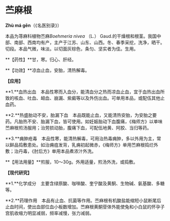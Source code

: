 # 苎麻根

**Zhù má gēn**（《名医别录》）

本品为荨麻科植物苎麻*Boehmeria nivea* （L.） Gaud.的干燥根和根茎。我国中部、南部、西南均有产，主产于江苏、山东、山西。冬、春季采挖，洗净，晒干。切段。本品气微，味淡。以切面灰棕色，条匀、坚实者为佳。生用。

**【药性】**甘，寒。归心、肝经。

**【功效】**凉血止血，安胎，清热解毒。

**【应用】**

**1.**血热出血　本品性寒而入血分，能清血分之热而凉血止血，宜于血热出血所致的咳血、吐血、衄血、崩漏、紫癜等以及外伤出血。可单用本品，或配伍其他止血药。

**2.**热盛胎动不安，胎漏下血　本品既能止血，又能清热安胎，为安胎之要药。凡胎热不安、胎漏下血，皆可使用。如妊娠胎动下血腹痛，《梅师方》以单味苎麻根煎汤服用；治劳损动胎，腹痛下血，可配伍地黄、阿胶、当归等药。

**3.**痈肿疮毒　本品性寒，能清热解毒，可用治热毒痈肿，多以外用为主，常以鲜品捣敷患处。如治痈疽发背，乳痈初起微赤，《梅师方》单用苎麻根捣烂外敷；治丹毒，《肘后方》单用本品煮浓汁外洗。

**【用法用量】**煎服，10～30g。外用适量，煎汤外洗，或捣敷。

**【现代研究】**

**1.**化学成分　主要含绿原酸、咖啡酸、奎宁酸及黄酮、生物碱、氨基酸、多糖等。

**2.**药理作用　本品有止血、抗菌等作用。苎麻根有机酸盐能缩短小鼠断尾后止血时间，使出血部位血小板数增加。苎麻根黄酮苷体外能使兔和小白鼠的怀孕子宫肌收缩力明显减弱，频率减慢，张力减弱。